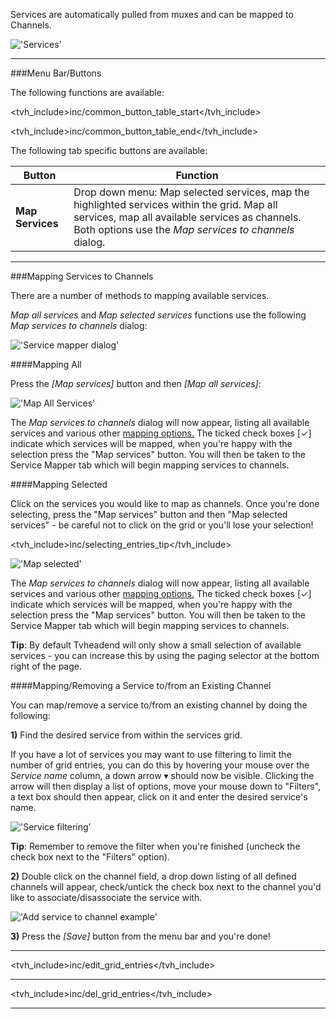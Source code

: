 Services are automatically pulled from muxes and can be mapped to Channels.

!['Services'](docresources/configdvbservices.png)

---

###Menu Bar/Buttons

The following functions are available:


<tvh_include>inc/common_button_table_start</tvh_include>

<tvh_include>inc/common_button_table_end</tvh_include>

The following tab specific buttons are available: 

Button         | Function
---------------|---------
**Map Services** | Drop down menu: Map selected services, map the highlighted services within the grid. Map all services, map all available services as channels. Both options use the *Map services to channels* dialog. 

---

###Mapping Services to Channels

There are a number of methods to mapping available services.

*Map all services* and *Map selected services* functions use the 
following *Map services to channels* dialog:

!['Service mapper dialog'](docresources/mapservicesdialog.png)

####Mapping All

Press the *[Map services]* button and then *[Map all services]*: 

!['Map All Services'](docresources/mapservicesall.png)
  
The *Map services to channels* dialog will now appear, listing all available services and various 
other [mapping options.](class/service_mapper) The ticked check boxes 
[✓] indicate which services will be mapped, when you're happy with the selection press 
the "Map services" button. You will then be taken to the Service 
Mapper tab which will begin mapping services to channels. 
  
####Mapping Selected

Click on the services you would like to map as channels. Once you're 
done selecting, press the "Map services" button and then 
"Map selected services" - be careful not to click on the grid or 
you'll lose your selection!

<tvh_include>inc/selecting_entries_tip</tvh_include>

!['Map selected'](docresources/mapselectedservices.png)
    
The *Map services to channels* dialog will now appear, listing all available services and various 
other [mapping options.](class/service_mapper) The ticked 
check boxes [✓] indicate which services will be mapped, when you're 
happy with the selection press the "Map services" button. You will 
then be taken to the Service Mapper tab which will begin mapping 
services to channels. 

**Tip**: By default Tvheadend will only show a small selection of 
available services - you can increase this by using the paging 
selector at the bottom right of the page.
  
####Mapping/Removing a Service to/from an Existing Channel

You can map/remove a service to/from an existing channel by doing the following:

**1)** Find the desired service from within the services grid. 

If you have a lot of services you may want to use filtering to limit the 
number of grid entries, you can do this by hovering your mouse over the 
*Service name* column, a down arrow ▾ should now be visible. Clicking 
the arrow will then display a list of options, move your mouse down to 
"Filters", a text box should then appear, click on it and enter the 
desired service's name.

!['Service filtering'](docresources/servicefilter.png)

**Tip**: Remember to remove the filter when you're finished (uncheck the 
check box next to the "Filters" option). 

**2)** Double click on the channel field, a drop down listing of all defined 
channels will appear, check/untick the check box next to the channel 
you'd like to associate/disassociate the service with. 

!['Add service to channel example'](docresources/addservicetochannel.png)

**3)** Press the *[Save]* button from the menu bar and you're done!

---

<tvh_include>inc/edit_grid_entries</tvh_include>

---

<tvh_include>inc/del_grid_entries</tvh_include>

---
